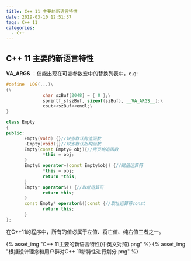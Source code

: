 ```yaml
---
title: C++ 11 主要的新语言特性
date: 2019-03-10 12:51:37
tags: C++ 11
categories:
  - C++
---
```

## C++ 11 主要的新语言特性

__VA_ARGS__ ：仅能出现在可变参数宏中的替换列表中，e.g:
```C++
#define  LOG(...)\
{\
              char szBuf[2048] = { 0 };\
              sprintf_s(szBuf, sizeof(szBuf), __VA_ARGS__);\
              cout<<szBuf<<endl;\
}
```
```C++ 
class Empty
{
public:
       Empty(void) {}//缺省默认构造函数
       ~Empty(void){}//缺省默认析构函数
       Empty(const Empty& obj){//拷贝构造函数
              *this = obj;
       }
       Empty& operator=(const Empty&obj) {//赋值运算符
              *this = obj;
              return *this;
       }
       Empty* operator&() {//取址运算符
              return this;
       }
       const Empty* operator&()const {//取址运算符const
              return this;
       }
};
```

在C++11的程序中，所有的值必属于左值、将亡值、纯右值三者之一。

{% asset_img "C++ 11主要的新语言特性(中英文对照).png" %}
{% asset_img "根据设计理念和用户群对C++ 11新特性进行划分.png" %}
                   